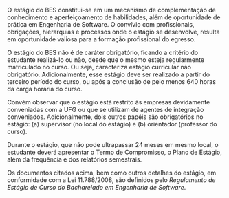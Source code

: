 
O estágio do BES constitui-se em um mecanismo de complementação de conhecimento e aperfeiçoamento de habilidades, além de oportunidade de prática em Engenharia de Software. O convívio com profissionais, obrigações, hierarquias e processos onde o estágio se desenvolve, resulta em oportunidade valiosa para a formação profissional do egresso. 

O estágio do BES não é de caráter obrigatório, ficando a critério do estudante realizá-lo ou não, desde que o mesmo esteja regularmente matriculado no curso. Ou seja, caracteriza estágio curricular não obrigatório. Adicionalmente, esse estágio deve ser realizado a partir do terceiro período do curso, ou após a conclusão de pelo menos 640 horas da carga horária do curso.

Convém observar que o estágio está restrito às empresas devidamente conveniadas com a UFG ou que se utilizam de agentes de integração conveniados. Adicionalmente, dois outros papéis são obrigatórios no estágio: (a) supervisor (no local do estágio) e (b) orientador (professor do curso). 

Durante o estágio, que não pode ultrapassar 24 meses em mesmo local, o estudante deverá apresentar o Termo de Compromisso, o Plano de Estágio, além da frequência e dos relatórios semestrais.  

Os documentos citados acima, bem como outros detalhes do estágio, em conformidade com a Lei 11.788/2008, são definidos pelo *Regulamento de Estágio de Curso do Bacharelado em Engenharia de Software*. 

